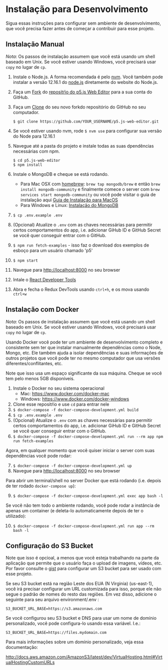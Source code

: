 # Instalação para Desenvolvimento

Sigua essas instruções para configurar sem ambiente de desenvolvimento, que você precisa fazer antes de começar a contribuir para esse projeto.

## Instalação Manual

_Nota_: Os passos de instalação assumem que você está usando um shell baseado em Unix. Se você estiver usando Windows, você precisará usar `copy` no lugar de `cp`.

1. Instale o Node.js. A forma recomendada é pelo [nvm](https://github.com/nvm-sh/nvm). Você também pode instalar a versão 12.16.1 do [node.js](https://nodejs.org/download/release/v12.16.1/) diretamente do website do Node.js.
2. Faça um [Fork](https://help.github.com/articles/fork-a-repo) do [repositŕio do p5.js Web Editor](https://github.com/processing/p5.js-web-editor) para a sua conta do GitHub.
3. Faça um [Clone](https://help.github.com/articles/cloning-a-repository/) do seu novo forkdo repositório do GitHub no seu computador.

   ```
   $ git clone https://github.com/YOUR_USERNAME/p5.js-web-editor.git
   ```

4. Se você estiver usando nvm, rode `$ nvm use` para configurar sua versão do Node para 12.16.1
5. Navegue até a pasta do projeto e instale todas as suas dpendências necessárias com npm.

   ```
   $ cd p5.js-web-editor
   $ npm install
   ```
6. Instale o MongoDB e cheque se está rodando.
   * Para Mac OSX com [homebrew](http://brew.sh/): `brew tap mongodb/brew` e então `brew install mongodb-community` e finalmente comece o server com `brew services start mongodb-community` ou você pode visitar o guia de instalação aqui [Guia de Instalação para MacOS](https://docs.mongodb.com/manual/tutorial/install-mongodb-on-os-x/)
   * Para Windows e Linux: [Instalação do MongoDB](https://docs.mongodb.com/manual/installation/)
7. `$ cp .env.example .env`
8. (Opcional) Atualize o `.env` com as chaves necessárias para permitir certos comportamentos do app, i.e. adicionar GiHub ID e GitHub Secret se você quer conseguir entrar com o GitHub.
9. `$ npm run fetch-examples` - isso faz o download dos exemplos de esboço para um usuário chamado 'p5'
10. `$ npm start`
11. Navegue para [http://localhost:8000](http://localhost:8000) no seu browser
12. Intale o [React Developer Tools](https://chrome.google.com/webstore/detail/react-developer-tools/fmkadmapgofadopljbjfkapdkoienihi?hl=en)
13. Abra e fecha o Redux DevTools usando `ctrl+h`, e os mova usando `ctrl+w`

## Instalação com Docker

_Nota_: Os passos de instalação assumem que você está usando um shell baseado em Unix. Se você estiver usando Windows, você precisará usar `copy` no lugar de `cp`.

Usando Docker você pode ter um ambiente de desenvolvimento completo e consistente sem ter que instalar manualmente dependências como o Node, Mongo, etc. Ele também ajuda a isolar dependências e suas informações de outros projetos que você pode ter no mesmo computador que usa versões diferentes/conflitantes, etc.

Note que isso usa um espaço significante da sua máquina. Cheque se você tem pelo menos 5GB disponíveis.

1. Instale o Docker no seu sistema operacional
   * Mac: https://www.docker.com/docker-mac
   * Windows: https://www.docker.com/docker-windows
2. Clone esse repositŕio e use `cd` para entrar nele
3. `$ docker-compose -f docker-compose-development.yml build`
4. `$ cp .env.example .env`
5. (Opcional) Atualize o `.env` com as chaves necessárias para permitir certos comportamentos do app, i.e. adicionar GiHub ID e GitHub Secret se você quer conseguir entrar com o GitHub.
6. `$ docker-compose -f docker-compose-development.yml run --rm app npm run fetch-examples`

Agora, em qualquer momento que você quiser iniciar o server com suas dependências você pode rodar:

7. `$ docker-compose -f docker-compose-development.yml up`
8. Navegue para [http://localhost:8000](http://localhost:8000) no seu browser

Para abrir um terminal/shell no server Docker que está rodando  (i.e. depois de ter rodado `docker-compose up`):

9. `$ docker-compose -f docker-compose-development.yml exec app bash -l`

Se você não tem todo o ambiente rodando, você pode rodar a instância de apenas um container (e deleta-lo automaticamente depois de ter o utilizado):

10.  `$ docker-compose -f docker-compose-development.yml run app --rm bash -l`

## Configuração do S3 Bucket

Note que isso é opcioal, a menos que você esteja trabalhando na parte da aplicação que permite que o usuário faça o upload de imagens, vídeos, etc. Por favor consulte o [gist](https://gist.github.com/catarak/70c9301f0fd1ac2d6b58de03f61997e3) para configurar um S3 bucket para ser usado com esse projeto.

Se seu S3 bucket está na região Leste dos EUA (N Virginia) (us-east-1), você irá precisar configurar um URL customizada para isso, porque ele não segue o padrão de nomes do resto das regiões. Em vez disso, adicione o seguinte para seu arquivo
environment/.env :

`S3_BUCKET_URL_BASE=https://s3.amazonaws.com`

Se você configurou seu S3 bucket e DNS para usar um nome de domínio personalizado, você pode configura-lo usando essa variável. I.e.:

`S3_BUCKET_URL_BASE=https://files.mydomain.com`

Para mais informações sobre um domínio personalizado, veja essa documentação:

http://docs.aws.amazon.com/AmazonS3/latest/dev/VirtualHosting.html#VirtualHostingCustomURLs

